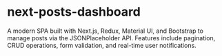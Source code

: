 # next-posts-dashboard
A modern SPA built with Next.js, Redux, Material UI, and Bootstrap to manage posts via the JSONPlaceholder API. Features include pagination, CRUD operations, form validation, and real-time user notifications.
